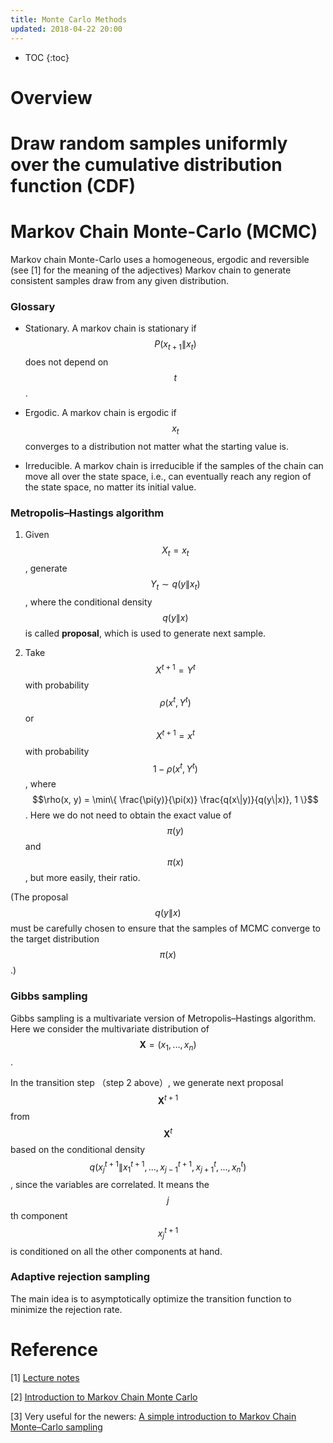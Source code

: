 ```yaml
---
title: Monte Carlo Methods
updated: 2018-04-22 20:00
---
```


* TOC
{:toc}

# Overview


# Draw random samples uniformly over the cumulative distribution function (CDF)

# Markov Chain Monte-Carlo (MCMC)

Markov chain Monte-Carlo uses a homogeneous, ergodic and reversible (see [1] for the meaning of the adjectives) Markov chain to generate consistent samples draw from any given distribution.

### Glossary

* Stationary. A markov chain is stationary if $$P(x_{t+1} \| x_t)$$ does not depend on $$t$$.

* Ergodic. A markov chain is ergodic if $$x_t$$ converges to a distribution not matter what the starting value is.

* Irreducible. A markov chain is irreducible if the samples of the chain can move all over the state space, i.e., can eventually reach any region of the state space, no matter its initial value.

### Metropolis–Hastings algorithm

1. Given $$X_t=x_t$$, generate $$Y_t \sim q(y \| x_t)$$, where the conditional density $$q(y \| x)$$ is called **proposal**, which is used to generate next sample.

2. Take $$X^{t+1} = Y^t$$ with probability $$\rho(x^t, Y^t)$$  or $$X^{t+1} = x^t$$ with probability $$1 - \rho(x^t, Y^t)$$, where $$\rho(x, y) = \min\{ \frac{\pi(y)}{\pi(x)} \frac{q(x\|y)}{q(y\|x)}, 1 \}$$. Here we do not need to obtain the exact value of $$\pi(y)$$ and $$\pi(x)$$, but more easily, their ratio.

(The proposal $$q(y \| x)$$ must be carefully chosen to ensure that the samples of MCMC converge to the target distribution $$\pi(x)$$.)


### Gibbs sampling

Gibbs sampling is a multivariate version of Metropolis–Hastings algorithm. Here we consider the multivariate distribution of $$\mathbf{X} = (x_1, ..., x_n)$$.

In the transition step （step 2 above）, we generate next proposal $$\mathbf{X}^{t+1}$$ from $$\mathbf{X}^t$$ based on the conditional density $$q(x_j^{t+1} \| x_1^{t+1}, ..., x_{j-1}^{t+1}, x_{j+1}^{t}, ..., x_n^{t})$$, since the variables are correlated. It means the $$j$$th component $$x_j^{t+1}$$ is conditioned on all the other components at hand.


### Adaptive rejection sampling

The main idea is to asymptotically optimize the transition function to minimize the rejection rate.




















# Reference
[1] [Lecture notes](https://www.unige.ch/sciences/astro/files/2713/8971/4086/3_Paltani_MonteCarlo.pdf)

[2] [Introduction to Markov Chain Monte Carlo](http://www.mcmchandbook.net/HandbookChapter1.pdf)

[3] Very useful for the newers: [A simple introduction to Markov Chain Monte–Carlo sampling](https://link.springer.com/content/pdf/10.3758%2Fs13423-016-1015-8.pdf)

